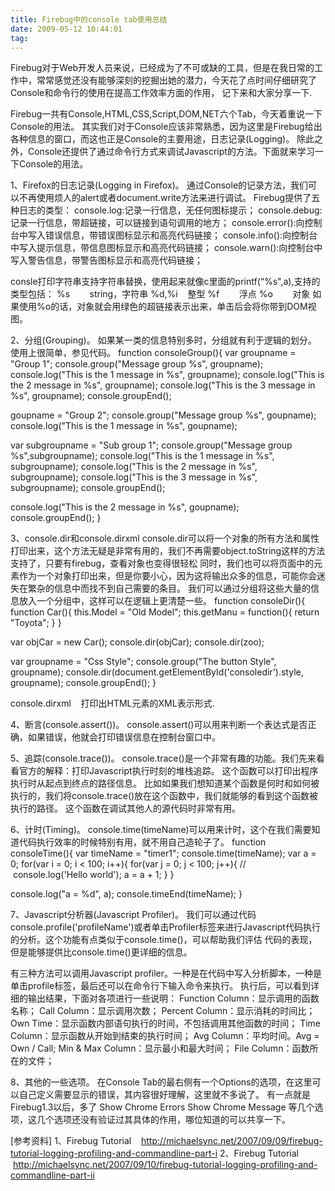```yaml
---
title: Firebug中的console tab使用总结
date: 2009-05-12 10:44:01
tag: 
---
```


Firebug对于Web开发人员来说，已经成为了不可或缺的工具，但是在我日常的工作中，常常感觉还没有能够深刻的挖掘出她的潜力，今天花了点时间仔细研究了Console和命令行的使用在提高工作效率方面的作用，
记下来和大家分享一下.

Firebug一共有Console,HTML,CSS,Script,DOM,NET六个Tab，今天着重说一下Console的用法。
其实我们对于Console应该非常熟悉，因为这里是Firebug给出各种信息的窗口，而这也正是Console的主要用途，日志记录(Logging)。
除此之外，Console还提供了通过命令行方式来调试Javascript的方法。下面就来学习一下Console的用法。

1、Firefox的日志记录(Logging in Firefox)。
通过Console的记录方法，我们可以不再使用烦人的alert或者document.write方法来进行调试。
Firebug提供了五种日志的类型：
console.log:记录一行信息，无任何图标提示；
console.debug:记录一行信息，带超链接，可以链接到语句调用的地方；
console.error():向控制台中写入错误信息，带错误图标显示和高亮代码链接；
console.info():向控制台中写入提示信息，带信息图标显示和高亮代码链接；
console.warn():向控制台中写入警告信息，带警告图标显示和高亮代码链接；

consle打印字符串支持字符串替换，使用起来就像c里面的printf(“%s",a),支持的类型包括：
%s        string，字符串
%d,%i    整型
%f        浮点
%o        对象
如果使用%o的话，对象就会用绿色的超链接表示出来，单击后会将你带到DOM视图。

2、分组(Grouping)。
如果某一类的信息特别多时，分组就有利于逻辑的划分。
使用上很简单，参见代码。
function consoleGroup(){
var groupname = "Group 1";
console.group("Message group %s", groupname);
console.log("This is the 1 message in %s", groupname);
console.log("This is the 2 message in %s", groupname);
console.log("This is the 3 message in %s", groupname);
console.groupEnd();

goupname = "Group 2";
console.group("Message group %s", goupname);
console.log("This is the 1 message in %s", goupname);

var subgroupname = "Sub group 1";
console.group("Message group %s",subgroupname);
console.log("This is the 1 message in %s", subgroupname);
console.log("This is the 2 message in %s", subgroupname);
console.log("This is the 3 message in %s", subgroupname);
console.groupEnd();

console.log("This is the 2 message in %s", goupname);
console.groupEnd();
}


3、console.dir和console.dirxml
console.dir可以将一个对象的所有方法和属性打印出来，这个方法无疑是非常有用的，我们不再需要object.toString这样的方法支持了，只要有firebug，查看对象也变得很轻松
同时，我们也可以将页面中的元素作为一个对象打印出来，但是你要小心，因为这将输出众多的信息，可能你会迷失在繁杂的信息中而找不到自己需要的条目。
我们可以通过分组将这些大量的信息放入一个分组中，这样可以在逻辑上更清楚一些。
function consoleDir(){
function Car(){
this.Model = "Old Model";
this.getManu = function(){
return "Toyota";
}
}

var objCar = new Car();
console.dir(objCar);
console.dir(zoo);

var groupname = "Css Style";
console.group("The button Style", groupname);
console.dir(document.getElementById('consoledir').style, groupname);
console.groupEnd();
}


console.dirxml    打印出HTML元素的XML表示形式.

4、断言(console.assert())。
console.assert()可以用来判断一个表达式是否正确，如果错误，他就会打印错误信息在控制台窗口中。

5、追踪(console.trace())。
console.trace()是一个非常有趣的功能。我们先来看看官方的解释：打印Javascript执行时刻的堆栈追踪。
这个函数可以打印出程序执行时从起点到终点的路径信息。
比如如果我们想知道某个函数是何时和如何被执行的，我们将console.trace()放在这个函数中，我们就能够的看到这个函数被执行的路径。
这个函数在调试其他人的源代码时非常有用。

6、计时(Timing)。
console.time(timeName)可以用来计时，这个在我们需要知道代码执行效率的时候特别有用，就不用自己造轮子了。
function consoleTime(){
var timeName = "timer1";
console.time(timeName);
var a = 0;
for(var i = 0; i < 100; i++){
for(var j = 0; j < 100; j++){
//                        console.log('Hello world');
a = a + 1;
}
}

console.log("a = %d", a);
console.timeEnd(timeName);
}

7、Javascript分析器(Javascript Profiler)。
我们可以通过代码console.profile('profileName')或者单击Profiler标签来进行Javascript代码执行的分析。这个功能有点类似于console.time()，可以帮助我们评估
代码的表现，但是能够提供比console.time()更详细的信息。

有三种方法可以调用Javascript profiler。一种是在代码中写入分析脚本，一种是单击profile标签，最后还可以在命令行下输入命令来执行。
执行后，可以看到详细的输出结果，下面对各项进行一些说明：
Function Column：显示调用的函数名称；
Call Column：显示调用次数；
Percent Column：显示消耗的时间比；
Own Time：显示函数内部语句执行的时间，不包括调用其他函数的时间；
Time Column：显示函数从开始到结束的执行时间；
Avg Column：平均时间。Avg = Own / Call;
Min & Max Column：显示最小和最大时间；
File Column：函数所在的文件；

8、其他的一些选项。
在Console Tab的最右侧有一个Options的选项，在这里可以自己定义需要显示的错误，其内容很好理解，这里就不多说了。
有一点就是Firebug1.3以后，多了
Show Chrome Errors
Show Chrome Message
等几个选项，这几个选项还没有验证过其具体的作用，哪位知道的可以共享一下。

[参考资料]
1、Firebug Tutorial    http://michaelsync.net/2007/09/09/firebug-tutorial-logging-profiling-and-commandline-part-i
2、Firebug Tutorial    http://michaelsync.net/2007/09/10/firebug-tutorial-logging-profiling-and-commandline-part-ii











